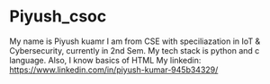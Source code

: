 # Piyush_csoc
My name is Piyush kuamr
I am from CSE with speciliazation in IoT & Cybersecurity, currently in 2nd Sem.
My tech stack is python and c language. Also, I know basics of HTML
My linkedin: https://www.linkedin.com/in/piyush-kumar-945b34329/

